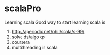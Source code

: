 # scalaPro
Learning scala
Good way to start learning scala is
1. http://aperiodic.net/phil/scala/s-99/
2. solve ds/algo qs
3. coursera
4. multithreading in scala
